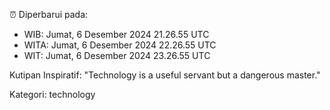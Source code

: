 ⏰ Diperbarui pada:
- WIB: Jumat, 6 Desember 2024 21.26.55 UTC
- WITA: Jumat, 6 Desember 2024 22.26.55 UTC
- WIT: Jumat, 6 Desember 2024 23.26.55 UTC

Kutipan Inspiratif:
"Technology is a useful servant but a dangerous master."


Kategori: technology

